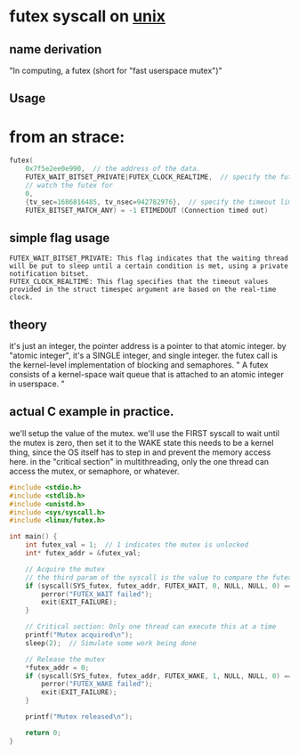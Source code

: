 # futex syscall on [unix](unix)

## name derivation

"In computing, a futex (short for "fast userspace mutex")"

## Usage

# from an strace:

```c
futex(
    0x7f5e2ee0e990,  // the address of the data.
    FUTEX_WAIT_BITSET_PRIVATE|FUTEX_CLOCK_REALTIME,  // specify the futex options, how it should watch and what it should 
    // watch the futex for
    0, 
    {tv_sec=1686816485, tv_nsec=942782976},  // specify the timeout limits
    FUTEX_BITSET_MATCH_ANY) = -1 ETIMEDOUT (Connection timed out)
```

## simple flag usage
    FUTEX_WAIT_BITSET_PRIVATE: This flag indicates that the waiting thread will be put to sleep until a certain condition is met, using a private notification bitset.
    FUTEX_CLOCK_REALTIME: This flag specifies that the timeout values provided in the struct timespec argument are based on the real-time clock.
    
    
## theory
it's just an integer, the pointer address is a pointer to that atomic integer.
by "atomic integer", it's a SINGLE integer, and single integer.
the futex call is the kernel-level implementation of blocking and semaphores.
" A futex consists of a kernel-space wait queue that is attached to an atomic integer in userspace. "

## actual C example in practice.
we'll setup the value of the mutex.
we'll use the FIRST syscall to wait until the mutex is zero, then set it to the WAKE state
this needs to be a kernel thing, since the OS itself has to step in and prevent the memory access here.
in the "critical section" in multithreading, only the one thread can access the mutex, or semaphore, or whatever.

```c
#include <stdio.h>
#include <stdlib.h>
#include <unistd.h>
#include <sys/syscall.h>
#include <linux/futex.h>

int main() {
    int futex_val = 1;  // 1 indicates the mutex is unlocked
    int* futex_addr = &futex_val;

    // Acquire the mutex
    // the third param of the syscall is the value to compare the futex to.
    if (syscall(SYS_futex, futex_addr, FUTEX_WAIT, 0, NULL, NULL, 0) == -1) { // -1 is an error, usually a timeout on the thread.
        perror("FUTEX_WAIT failed");
        exit(EXIT_FAILURE);
    }

    // Critical section: Only one thread can execute this at a time
    printf("Mutex acquired\n");
    sleep(2);  // Simulate some work being done

    // Release the mutex
    *futex_addr = 0;
    if (syscall(SYS_futex, futex_addr, FUTEX_WAKE, 1, NULL, NULL, 0) == -1) {
        perror("FUTEX_WAKE failed");
        exit(EXIT_FAILURE);
    }

    printf("Mutex released\n");

    return 0;
}
```
